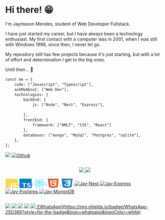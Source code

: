 # Hi there! 😁

I'm Jaymeson Mendes, student of Web Developer Fullstack.

I have just started my career, but I have always been a technology enthusiast. My first contact with a computer was in 2001, when I was still with Windows 1998, since then, I never let go.

My repository still has few projects because it's just starting, but with a lot of effort and determination I get to the big ones.

Until then... 🤗

```
const me = {
    code: ["Javascript", "Typescript"],
    askMeAbout: ["Web Dev"],
    technologies: {
        backEnd: {
            js: ["Node", "Nest", "Express"],
        
        },
        frontEnd: {
            framework: ["HMLT", "CSS", "React"]
        },
        databases: ["mongo", "MySql", "Postgres", "sqlite"],
    },
};

```

![](https://komarev.com/ghpvc/?username=jayymeson&style=flat)
[![Github](https://img.shields.io/badge/-jayymeson-black?style=flat&labelColor=black&logo=github&logoColor=white)](https://gitstats.me/jayymeson)

##
<div align="center">
  <a href="https://github.com/jayymeson">
  <img height="180em" src="https://github-readme-stats.vercel.app/api?username=jayymeson&show_icons=true&theme=dark&include_all_commits=true&count_private=true"/>
  <img height="180em" src="https://github-readme-stats.vercel.app/api/top-langs/?username=jayymeson&layout=compact&langs_count=7&theme=dark"/>
</div>

<div style="display: inline_block"><br>
  <img align="center" alt="Jay-Js" height="30" width="40" src="https://raw.githubusercontent.com/devicons/devicon/master/icons/javascript/javascript-plain.svg">
  <img align="center" alt="Jay-Ts" height="30" width="40" src="https://raw.githubusercontent.com/devicons/devicon/master/icons/typescript/typescript-plain.svg">
  <img align="center" alt="Jay-React" height="30" width="40" src="https://raw.githubusercontent.com/devicons/devicon/master/icons/react/react-original.svg">
  <img align="center" alt="Jay-HTML" height="30" width="40" src="https://raw.githubusercontent.com/devicons/devicon/master/icons/html5/html5-original.svg">
  <img align="center" alt="Jay-CSS" height="30" width="40" src="https://raw.githubusercontent.com/devicons/devicon/master/icons/css3/css3-original.svg">
  <img align="center" alt="Jay-Nest" height="30" width="40" src="https://cdn.jsdelivr.net/gh/devicons/devicon/icons/nestjs/nestjs-plain.svg" />
  <img align="center" alt="Jay-Express" height="30" width="40" src="https://cdn.jsdelivr.net/gh/devicons/devicon/icons/express/express-original.svg" />
  <img align="center" alt="Jay-Postgres" height="30" width="40" src="https://cdn.jsdelivr.net/gh/devicons/devicon/icons/postgresql/postgresql-original.svg" />
  <img align="center" alt="Jay-MongoDB" height="30" width="40"src="https://cdn.jsdelivr.net/gh/devicons/devicon/icons/mongodb/mongodb-original-wordmark.svg" />
  
   ##
   
  <div> 
  <a href="https://instagram.com/jayymeson" target="_blank"><img src="https://img.shields.io/badge/-Instagram-%23E4405F?style=for-the-badge&logo=instagram&logoColor=white" target="_blank"></a>
 	<a href="https://www.twitch.tv/jayymeson" target="_blank"><img src="https://img.shields.io/badge/Twitch-9146FF?style=for-the-badge&logo=twitch&logoColor=white" target="_blank"></a>
  <a href = "mailto:jaymesonmendes@gmail.com"><img src="https://img.shields.io/badge/-Gmail-%23333?style=for-the-badge&logo=gmail&logoColor=white" target="_blank"></a>
  <a href="https://www.linkedin.com/in/jaymesonmendes/" target="_blank"><img src="https://img.shields.io/badge/-LinkedIn-%230077B5?style=for-the-badge&logo=linkedin&logoColor=white" target="_blank"></a>
  <a href="https://wa.me/5584987739980" title="Email"><img src="https://img.shields.io/badge/WhatsApp-25D366?style=for-the-badge&logo=whatsapp&logoColor=white" target="_blank">
  ![WhatsApp](https://img.shields.io/badge/WhatsApp-25D366?style=for-the-badge&logo=whatsapp&logoColor=white)
 
</div>
          
       
